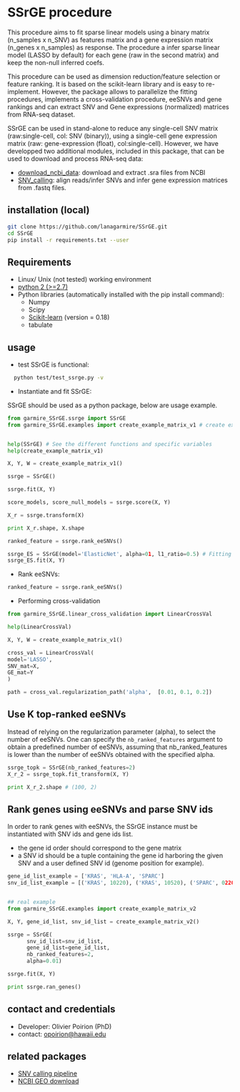 # SSrGE procedure

This procedure aims to fit sparse linear models using a binary matrix (n_samples x n_SNV) as features matrix and a gene expression matrix (n_genes x n_samples) as response. The procedure a infer sparse linear model (LASSO by default) for each gene (raw in the second matrix) and keep the non-null inferred coefs.

This procedure can be used as dimension reduction/feature selection or feature ranking. It is based on the scikit-learn library and is easy to re-implement. However, the package allows to parallelize the fitting procedures, implements a cross-validation procedure, eeSNVs and gene rankings and can extract SNV and Gene expressions (normalized) matrices from RNA-seq dataset.

SSrGE can be used in stand-alone to reduce any single-cell SNV matrix (raw:single-cell, col: SNV (binary)), using a single-cell gene expression matrix (raw: gene-expression (float), col:single-cell). However, we have developped two additional modules, included in this package, that can be used to download and process RNA-seq data:
* [download_ncbi_data](https://github.com/lanagarmire/SSrGE/blob/master/README_download_ncbi_rsa.md): download and extract .sra files from NCBI
* [SNV_calling](https://github.com/lanagarmire/SSrGE/blob/master/README_snv_calling.md): align reads/infer SNVs and infer gene expression matrices from .fastq files.


## installation (local)

```bash
git clone https://github.com/lanagarmire/SSrGE.git
cd SSrGE
pip install -r requirements.txt --user
```

## Requirements
* Linux/ Unix (not tested) working environment
* [python 2 (>=2.7)](https://www.python.org/download/releases/2.7.2/)
* Python libraries (automatically installed with the pip install command):
  * Numpy
  * Scipy
  * [Scikit-learn](http://scikit-learn.org/) (version = 0.18)
  * tabulate

## usage
* test SSrGE is functional:
```bash
  python test/test_ssrge.py -v
  ```

* Instantiate and fit SSrGE:

SSrGE should be used as a python package, below are usage example.

```python
from garmire_SSrGE.ssrge import SSrGE
from garmire_SSrGE.examples import create_example_matrix_v1 # create examples matrices


help(SSrGE) # See the different functions and specific variables
help(create_example_matrix_v1)

X, Y, W = create_example_matrix_v1()

ssrge = SSrGE()

ssrge.fit(X, Y)

score_models, score_null_models = ssrge.score(X, Y)

X_r = ssrge.transform(X)

print X_r.shape, X.shape

ranked_feature = ssrge.rank_eeSNVs()

ssrge_ES = SSrGE(model='ElasticNet', alpha=01, l1_ratio=0.5) # Fitting using sklearn ElasticNet instead
ssrge_ES.fit(X, Y)

```

* Rank eeSNVs:

```python
ranked_feature = ssrge.rank_eeSNVs()
```

* Performing cross-validation

```python
from garmire_SSrGE.linear_cross_validation import LinearCrossVal

help(LinearCrossVal)

X, Y, W = create_example_matrix_v1()

cross_val = LinearCrossVal(
model='LASSO',
SNV_mat=X,
GE_mat=Y
)

path = cross_val.regularization_path('alpha',  [0.01, 0.1, 0.2])
```

## Use K top-ranked eeSNVs

Instead of relying on the regularization parameter (alpha), to select the number of eeSNVs. One can specify the `nb_ranked_features` argument to obtain a predefined number of eeSNVs, assuming that nb_ranked_features is lower than the number of eeSNVs obtained with the specified alpha.

```python
ssrge_topk = SSrGE(nb_ranked_features=2)
X_r_2 = ssrge_topk.fit_transform(X, Y)

print X_r_2.shape # (100, 2)

```

## Rank genes using eeSNVs and parse SNV ids

In order to rank genes with eeSNVs, the SSrGE instance must be instantiated with SNV ids and gene ids list.

* the gene id order should correspond to the gene matrix
* a SNV id should be a tuple containing the gene id harboring the given SNV and a user defined SNV id (genome position for example).

```python
gene_id_list_example = ['KRAS', 'HLA-A', 'SPARC']
snv_id_list_example = [('KRAS', 10220), ('KRAS', 10520), ('SPARC', 0220)]


## real example
from garmire_SSrGE.examples import create_example_matrix_v2

X, Y, gene_id_list, snv_id_list = create_example_matrix_v2()

ssrge = SSrGE(
      snv_id_list=snv_id_list,
      gene_id_list=gene_id_list,
      nb_ranked_features=2,
      alpha=0.01)

ssrge.fit(X, Y)

print ssrge.ran_genes()

```

## contact and credentials
* Developer: Olivier Poirion (PhD)
* contact: opoirion@hawaii.edu

## related packages
* [SNV calling pipeline](https://github.com/lanagarmire/SNV_calling)
* [NCBI GEO download](https://github.com/lanagarmire/download_ncbi_sra)